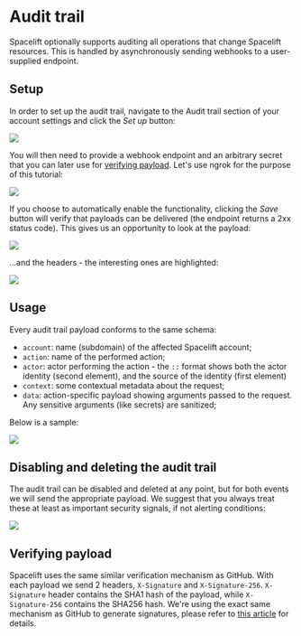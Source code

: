 # Audit trail

Spacelift optionally supports auditing all operations that change Spacelift resources. This is handled by asynchronously sending webhooks to a user-supplied endpoint.

## Setup

In order to set up the audit trail, navigate to the Audit trail section of your account settings and click the _Set up_ button:

![](<../.gitbook/assets/Spacelift (1).png>)

You will then need to provide a webhook endpoint and an arbitrary secret that you can later use for [verifying payload](audit-trail.md#verifying-payload). Let's use ngrok for the purpose of this tutorial:

![](<../.gitbook/assets/Spacelift (3).png>)

If you choose to automatically enable the functionality, clicking the _Save_ button will verify that payloads can be delivered (the endpoint returns a 2xx status code). This gives us an opportunity to look at the payload:

![](../.gitbook/assets/ngrok\_-\_Inspect.png)

...and the headers - the interesting ones are highlighted:

![](<../.gitbook/assets/ngrok\_-\_Inspect (1).png>)

## Usage

Every audit trail payload conforms to the same schema:

* `account`: name (subdomain) of the affected Spacelift account;
* `action`: name of the performed action;
* `actor`: actor performing the action - the `::` format shows both the actor identity (second element), and the source of the identity (first element)
* `context`: some contextual metadata about the request;
* `data`: action-specific payload showing arguments passed to the request. Any sensitive arguments (like secrets) are sanitized;

Below is a sample:

![](<../.gitbook/assets/ngrok\_-\_Inspect (2).png>)

## Disabling and deleting the audit trail

The audit trail can be disabled and deleted at any point, but for both events we will send the appropriate payload. We suggest that you always treat these at least as important security signals, if not alerting conditions:

![](<../.gitbook/assets/ngrok\_-\_Inspect (3).png>)

## Verifying payload

Spacelift uses the same similar verification mechanism as GitHub. With each payload we send 2 headers, `X-Signature` and `X-Signature-256`. `X-Signature` header contains the SHA1 hash of the payload, while `X-Signature-256` contains the SHA256 hash. We're using the exact same mechanism as GitHub to generate signatures, please refer to [this article](https://medium.com/@vampiire/how-to-verify-the-authenticity-of-a-github-apps-webhook-payload-8d63ccc81a24) for details.

